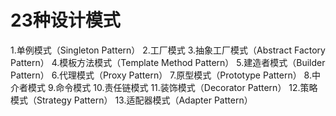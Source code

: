 23种设计模式
======
1.单例模式（Singleton Pattern）
2.工厂模式
3.抽象工厂模式（Abstract Factory Pattern）
4.模板方法模式（Template Method Pattern）
5.建造者模式（Builder Pattern）
6.代理模式（Proxy Pattern）
7.原型模式（Prototype Pattern）
8.中介者模式
9.命令模式
10.责任链模式
11.装饰模式（Decorator Pattern）
12.策略模式（Strategy Pattern）
13.适配器模式（Adapter Pattern）
